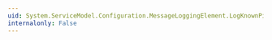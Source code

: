 ```yaml
---
uid: System.ServiceModel.Configuration.MessageLoggingElement.LogKnownPii
internalonly: False
---
```

